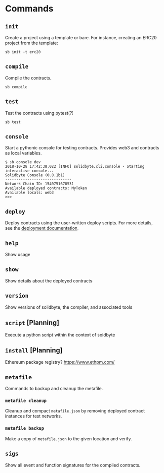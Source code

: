 # Commands 

## `init`

Create a project using a template or bare.  For instance, creating an ERC20 
project from the template: 

    sb init -t erc20

## `compile`

Compile the contracts.

    sb compile

## `test`

Test the contracts using pytest(?)

    sb test

## `console` 

Start a pythonic console for testing contracts.  Provides web3 and contracts as local variables.

    $ sb console dev
    2018-10-28 17:42:38,022 [INFO] solidbyte.cli.console - Starting interactive console...
    Solidbyte Console (0.0.1b1)
    ------------------------------
    Network Chain ID: 1540751678531
    Available deployed contracts: MyToken
    Available locals: web3
    >>>

## `deploy`

Deploy contracts using the user-written deploy scripts.  For more details, see
the [deployment documentation](deployment.md).

## `help`

Show usage

## `show`

Show details about the deployed contracts

## `version`

Show versions of solidbyte, the compiler, and associated tools

## `script` [Planning]

Execute a python script within the context of soidbyte

## `install` [Planning]

Ethereum package registry? https://www.ethpm.com/

## `metafile`

Commands to backup and cleanup the metafile.

### `metafile cleanup`

Cleanup and compact `metafile.json` by removing deployed contract instances for test networks.

### `metafile backup`

Make a copy of `metafile.json` to the given location and verify.

## `sigs`

Show all event and function signatures for the compiled contracts.
